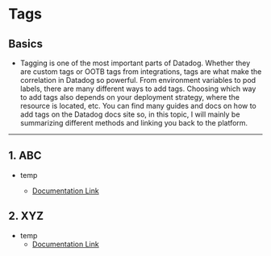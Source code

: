 # Tags

## Basics
- Tagging is one of the most important parts of Datadog. Whether they are custom tags or OOTB tags from integrations, tags are what make the correlation in Datadog so powerful. From environment variables to pod labels, there are many different ways to add tags. Choosing which way to add tags also depends on your deployment strategy, where the resource is located, etc. You can find many guides and docs on how to add tags on the Datadog docs site so, in this topic, I will mainly be summarizing different methods and linking you back to the platform.

----

## 1. ABC
- temp
    
    - [Documentation Link]()

## 2. XYZ
- temp
    - [Documentation Link]()
